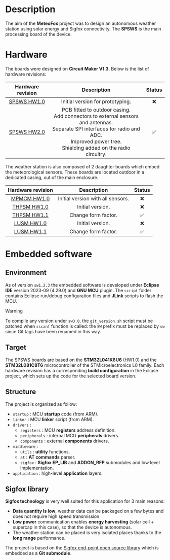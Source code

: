 # Description

The aim of the **MeteoFox** project was to design an autonomous weather station using solar energy and Sigfox connectivity. The **SPSWS** is the main processing board of the device.

# Hardware

The boards were designed on **Circuit Maker V1.3**. Below is the list of hardware revisions:

| Hardware revision | Description | Status |
|:---:|:---:|:---:|
| [SPSWS HW1.0](https://365.altium.com/files/C5470066-C92D-11EB-A2F6-0A0ABF5AFC1B) | Initial version for prototyping. | :x: |
| [SPSWS HW2.0](https://365.altium.com/files/C7B06FC0-C92D-11EB-A2F6-0A0ABF5AFC1B) | PCB fitted to outdoor casing.<br>Add connectors to external sensors and antennas.<br>Separate SPI interfaces for radio and ADC.<br>Improved power tree.<br>Shielding added on the radio circuitry. | :white_check_mark: |

The weather station is also composed of 2 daughter boards which embed the meteorological sensors. These boards are located outdoor in a dedicated casing, out of the main enclosure.

 Hardware revision | Description | Status |
|:---:|:---:|:---:|
| [MPMCM HW1.0](https://365.altium.com/files/CA4F6A2D-C92D-11EB-A2F6-0A0ABF5AFC1B) | Initial version with all sensors. | :x: |
| [THPSM HW1.0](https://365.altium.com/files/C8C019CC-C92D-11EB-A2F6-0A0ABF5AFC1B) | Initial version. | :x: |
| [THPSM HW1.1](https://365.altium.com/files/C6225D4D-C92D-11EB-A2F6-0A0ABF5AFC1B) | Change form factor. | :white_check_mark: |
| [LUSM HW1.0](https://365.altium.com/files/C461191C-C92D-11EB-A2F6-0A0ABF5AFC1B) | Initial version. | :x: |
| [LUSM HW1.1](https://365.altium.com/files/C5607DB6-C92D-11EB-A2F6-0A0ABF5AFC1B) | Change form factor. | :white_check_mark: |

# Embedded software

## Environment

As of version `sw1.2.3` the embedded software is developed under **Eclipse IDE** version 2023-09 (4.29.0) and **GNU MCU** plugin. The `script` folder contains Eclipse run/debug configuration files and **JLink** scripts to flash the MCU.

> [!WARNING]
> To compile any version under `sw3.0`, the `git_version.sh` script must be patched when `sscanf` function is called: the `SW` prefix must be replaced by `sw` since Git tags have been renamed in this way.

## Target

The SPSWS boards are based on the **STM32L041K6U6** (HW1.0) and the **STM32L081C8T6** microcontroller of the STMicroelectronics L0 family. Each hardware revision has a corresponding **build configuration** in the Eclipse project, which sets up the code for the selected board version.

## Structure

The project is organized as follow:

* `startup` : MCU **startup** code (from ARM).
* `linker` : MCU **linker** script (from ARM).
* `drivers` :
    * `registers` : MCU **registers** address definition.
    * `peripherals` : internal MCU **peripherals** drivers.
    * `components` : external **components** drivers.
* `middleware` :
    * `utils` : **utility** functions.
    * `at` : **AT commands** parser.
    * `sigfox` : **Sigfox EP_LIB** and **ADDON_RFP** submodules and low level implementation.
* `application` : high-level **application** layers.

## Sigfox library

**Sigfox technology** is very well suited for this application for 3 main reasons:

* **Data quantity is low**, weather data can be packaged on a few bytes and does not require high speed transmission.
* **Low power** communication enables **energy harvesting** (solar cell + supercap in this case), so that the device is autonomous.
* The weather station can be placed is very isolated places thanks to the **long range** performance.

The project is based on the [Sigfox end-point open source library](https://github.com/sigfox-tech-radio/sigfox-ep-lib) which is embedded as a **Git submodule**.
